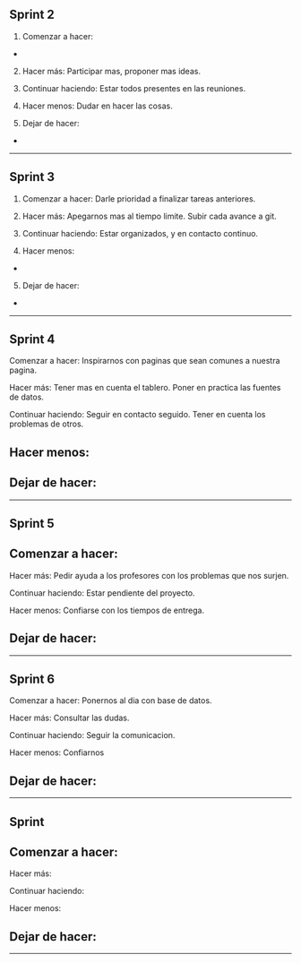 Sprint 2
-------------------------------------------------------------------
1. Comenzar a hacer:
-

2. Hacer más:
Participar mas, proponer mas ideas.

3. Continuar haciendo:
Estar todos presentes en las reuniones.

4. Hacer menos:
Dudar en hacer las cosas.

5. Dejar de hacer:
-
-------------------------------------------------------------------


Sprint 3
-------------------------------------------------------------------
1. Comenzar a hacer:
Darle prioridad a finalizar tareas anteriores.

2. Hacer más:
Apegarnos mas al tiempo limite. 
Subir cada avance a git.

3. Continuar haciendo:
Estar organizados, y en contacto continuo.

4. Hacer menos:
-

5. Dejar de hacer:
-
-------------------------------------------------------------------

Sprint 4
-------------------------------------------------------------------
Comenzar a hacer: 
Inspirarnos con paginas que sean comunes a nuestra pagina.


Hacer más: 
Tener mas en cuenta el tablero.
Poner en practica las fuentes de datos.

Continuar haciendo:
Seguir en contacto seguido.
Tener en cuenta los problemas de otros.


Hacer menos:
-

Dejar de hacer:
-
-------------------------------------------------------------------


Sprint 5
-------------------------------------------------------------------
Comenzar a hacer:
-


Hacer más: 
Pedir ayuda a los profesores con los problemas que nos surjen.



Continuar haciendo:
Estar pendiente del proyecto.


Hacer menos:
Confiarse con los tiempos de entrega.


Dejar de hacer:
-

-------------------------------------------------------------------


Sprint 6
-------------------------------------------------------------------
Comenzar a hacer:
Ponernos al dia con base de datos.


Hacer más: 
Consultar las dudas.



Continuar haciendo:
Seguir la comunicacion.



Hacer menos:
Confiarnos



Dejar de hacer:
-

-------------------------------------------------------------------


Sprint 
-------------------------------------------------------------------
Comenzar a hacer:
-


Hacer más: 




Continuar haciendo:



Hacer menos:



Dejar de hacer:
-

-------------------------------------------------------------------